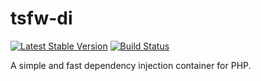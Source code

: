 tsfw-di
=======

[![Latest Stable Version](https://poser.pugx.org/timesplinter/tsfw-di/v/stable.svg)](https://packagist.org/packages/timesplinter/tsfw-di)
[![Build Status](https://travis-ci.org/TiMESPLiNTER/tsfw-di.svg?branch=master)](https://travis-ci.org/TiMESPLiNTER/tsfw-di)

A simple and fast dependency injection container for PHP.